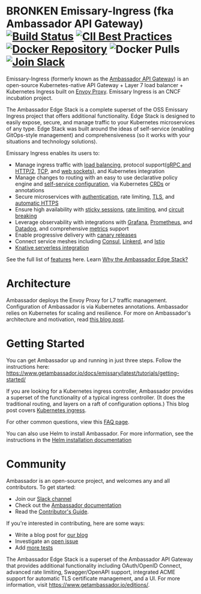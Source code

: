 BRONKEN Emissary-Ingress (fka Ambassador API Gateway) [![Build Status][build-status]][build-pages] [![CII Best Practices][cii-badge]][cii-status]
 [![Docker Repository][docker-latest]][docker-repo] ![Docker Pulls][docker-pulls] [![Join Slack][slack-join]][slack-url]
==========

[build-pages]:   https://travis-ci.org/datawire/ambassador
[build-status]:  https://travis-ci.org/datawire/ambassador.png?branch=master
[cii-badge]:     https://bestpractices.coreinfrastructure.org/projects/1852/badge
[cii-status]:    https://bestpractices.coreinfrastructure.org/projects/1852
[docker-repo]:   https://hub.docker.com/repository/docker/datawire/ambassador
[docker-latest]: https://img.shields.io/docker/v/datawire/ambassador?sort=semver
[docker-pulls]:  https://img.shields.io/docker/pulls/datawire/ambassador
[slack-url]:     https://a8r.io/slack
[slack-join]:    https://img.shields.io/badge/slack-join-orange.svg

Emissary-Ingress (formerly known as the [Ambassador API Gateway](https://www.getambassador.io)) is an open-source Kubernetes-native API Gateway + Layer 7 load balancer + Kubernetes Ingress built on [Envoy Proxy](https://www.envoyproxy.io). Emissary Ingress is an CNCF incubation project.

The Ambassador Edge Stack is a complete superset of the OSS Emissary Ingress project that offers additional functionality. Edge Stack is designed to easily expose, secure, and manage traffic to your Kubernetes microservices of any type. Edge Stack was built around the ideas of self-service (enabling GitOps-style management) and comprehensiveness (so it works with your situations and technology solutions).

Emissary Ingress enables its users to:

* Manage ingress traffic with [load balancing](https://www.getambassador.io/docs/emissary/latest/topics/running/load-balancer/), protocol support([gRPC and HTTP/2](https://www.getambassador.io/docs/emissary/latest/howtos/grpc/), [TCP](https://www.getambassador.io/docs/emissary/latest/topics/using/tcpmappings/), and [web sockets](https://www.getambassador.io/docs/emissary/latest/topics/using/tcpmappings/)), and Kubernetes integration
* Manage changes to routing with an easy to use declarative policy engine and [self-service configuration](https://www.getambassador.io/docs/emissary/latest/topics/using/mappings/), via Kubernetes [CRDs](https://kubernetes.io/docs/concepts/extend-kubernetes/api-extension/custom-resources/) or annotations
* Secure microservices with [authentication](https://www.getambassador.io/docs/emissary/latest/topics/running/services/auth-service/), rate limiting, [TLS](https://www.getambassador.io/docs/emissary/latest/howtos/tls-termination/), and [automatic HTTPS](https://www.getambassador.io/docs/emissary/latest/topics/running/host-crd/)
* Ensure high availability with [sticky sessions](https://www.getambassador.io/docs/emissary/latest/topics/running/load-balancer/#sticky-sessions--session-affinity), [rate limiting](https://www.getambassador.io/docs/emissary/latest/topics/running/services/rate-limit-service/), and [circuit breaking](https://www.getambassador.io/docs/emissary/latest/topics/using/circuit-breakers/)
* Leverage observability with integrations with [Grafana](https://www.getambassador.io/docs/emissary/latest/topics/running/statistics/#grafana), [Prometheus](https://www.getambassador.io/docs/emissary/latest/topics/running/statistics/#prometheus), and [Datadog](https://www.getambassador.io/docs/emissary/latest/topics/running/statistics/#datadog), and comprehensive [metrics](https://www.getambassador.io/docs/emissary/latest/topics/running/statistics/) support
* Enable progressive delivery with [canary releases](https://www.getambassador.io/docs/emissary/latest/topics/using/canary/)
* Connect service meshes including [Consul](https://www.getambassador.io/docs/emissary/latest/howtos/consul/), [Linkerd](https://www.getambassador.io/docs/emissary/latest/howtos/linkerd2/), and [Istio](https://www.getambassador.io/docs/emissary/latest/howtos/istio/)
* [Knative serverless integration](https://www.getambassador.io/docs/emissary/latest/howtos/knative/)

See the full list of [features](https://www.getambassador.io/features/) here. Learn [Why the Ambassador Edge Stack?](https://www.getambassador.io/docs/emissary/latest/about/why-ambassador/#why-the-ambassador-edge-stack)


Architecture
============

Ambassador deploys the Envoy Proxy for L7 traffic management. Configuration of Ambassador is via Kubernetes annotations. Ambassador relies on Kubernetes for scaling and resilience. For more on Ambassador's architecture and motivation, read [this blog post](https://blog.getambassador.io/building-ambassador-an-open-source-api-gateway-on-kubernetes-and-envoy-ed01ed520844).

Getting Started
===============

You can get Ambassador up and running in just three steps. Follow the instructions here: https://www.getambassador.io/docs/emissary/latest/tutorials/getting-started/


If you are looking for a Kubernetes ingress controller, Ambassador provides a superset of the functionality of a typical ingress controller. (It does the traditional routing, and layers on a raft of configuration options.) This blog post covers [Kubernetes ingress](https://blog.getambassador.io/kubernetes-ingress-nodeport-load-balancers-and-ingress-controllers-6e29f1c44f2d).

For other common questions, view this [FAQ page](https://www.getambassador.io/docs/emissary/latest/about/faq/).

You can also use Helm to install Ambassador. For more information, see the instructions in the [Helm installation documentation](https://www.getambassador.io/docs/emissary/latest/topics/install/helm/)

Community
=========

Ambassador is an open-source project, and welcomes any and all contributors. To get started:

* Join our [Slack channel](https://d6e.co/slack)
* Check out the [Ambassador documentation](https://www.getambassador.io/docs/emissary/)
* Read the [Contributor's Guide](https://github.com/datawire/ambassador/blob/master/DEVELOPING.md).

If you're interested in contributing, here are some ways:

* Write a blog post for [our blog](https://blog.getambassador.io)
* Investigate an [open issue](https://github.com/datawire/ambassador/issues)
* Add [more tests](https://github.com/datawire/ambassador/tree/master/ambassador/tests)

The Ambassador Edge Stack is a superset of the Ambassador API Gateway that provides additional functionality including OAuth/OpenID Connect, advanced rate limiting, Swagger/OpenAPI support, integrated ACME support for automatic TLS certificate management, and a UI. For more information, visit https://www.getambassador.io/editions/.

